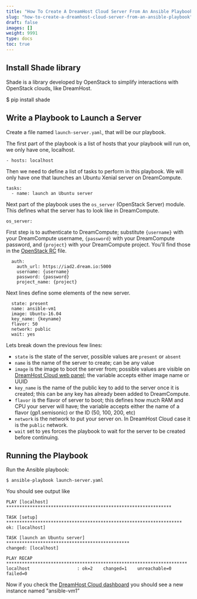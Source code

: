 ```yaml
---
title: "How To Create A DreamHost Cloud Server From An Ansible Playbook"
slug: "how-to-create-a-dreamhost-cloud-server-from-an-ansible-playbook"
draft: false
images: []
weight: 9991
type: docs
toc: true
---
```


## Install Shade library
Shade is a library developed by OpenStack to simplify interactions with OpenStack clouds, like DreamHost. 
 
$ pip install shade

## Write a Playbook to Launch a Server
Create a file named ```launch-server.yaml```, that will be our playbook.

The first part of the playbook is a list of hosts that your playbook will run on, we only have one, localhost.

    - hosts: localhost

Then we need to define a list of tasks to perform in this playbook. We will only have one that launches an Ubuntu Xenial server on DreamCompute.

    tasks:
      - name: launch an Ubuntu server

Next part of the playbook uses the ```os_server``` (OpenStack Server) module. This defines what the server has to look like in DreamCompute.

    os_server:

First step is to authenticate to DreamCompute; substitute ```{username}``` with your DreamCompute username, ```{password}``` with your DreamCompute password, and ```{project}``` with your DreamCompute project. You'll find those in the [OpenStack RC][1] file.

      auth:
        auth_url: https://iad2.dream.io:5000
        username: {username}
        password: {password}
        project_name: {project}

Next lines define some elements of the new server.

      state: present
      name: ansible-vm1
      image: Ubuntu-16.04
      key_name: {keyname}
      flavor: 50
      network: public
      wait: yes

Lets break down the previous few lines:

 - ```state``` is the state of the server, possible values are ```present``` or ```absent```
 - ```name``` is the name of the server to create; can be any value
 - ```image``` is the image to boot the server from; possible values are visible on [DreamHost Cloud web panel][2]; the variable accepts either image name or UUID 
 - ```key_name``` is the name of the public key to add to the server once it is created;  this can be any key has already been added to DreamCompute.
 - ```flavor``` is the flavor of server to boot; this defines how much RAM and CPU your server will have; the variable accepts either the name of a flavor (gp1.semisonic) or the ID (50, 100, 200, etc)
 - ```network``` is the network to put your server on. In DreamHost Cloud case it is the ```public``` network.
 - ```wait``` set to yes forces the playbook to wait for the server to be created before continuing.

  [1]: https://iad2.dreamcompute.com/project/access_and_security/api_access/openrc/
  [2]: https://iad2.dreamcompute.com/project/images/

## Running the Playbook
Run the Ansible playbook:

    $ ansible-playbook launch-server.yaml

You should see output like

    PLAY [localhost]
    ***************************************************************
    
    TASK [setup]
    *******************************************************************
    ok: [localhost]
    
    TASK [launch an Ubuntu server]
    ***********************************************
    changed: [localhost]
    
    PLAY RECAP
    *********************************************************************
    localhost                  : ok=2    changed=1    unreachable=0    failed=0

Now if you check the [DreamHost Cloud dashboard][1] you should see a new instance named “ansible-vm1”


  [1]: https://iad2.dreamcompute.com/project/instances/

